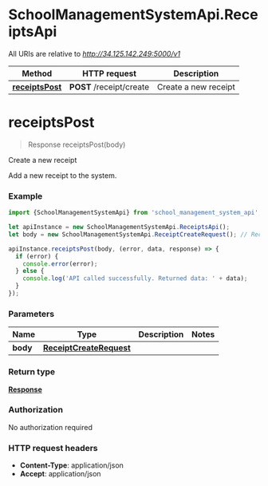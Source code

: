 # SchoolManagementSystemApi.ReceiptsApi

All URIs are relative to *http://34.125.142.249:5000/v1*

Method | HTTP request | Description
------------- | ------------- | -------------
[**receiptsPost**](ReceiptsApi.md#receiptsPost) | **POST** /receipt/create | Create a new receipt

<a name="receiptsPost"></a>
# **receiptsPost**
> Response receiptsPost(body)

Create a new receipt

Add a new receipt to the system.

### Example
```javascript
import {SchoolManagementSystemApi} from 'school_management_system_api';

let apiInstance = new SchoolManagementSystemApi.ReceiptsApi();
let body = new SchoolManagementSystemApi.ReceiptCreateRequest(); // ReceiptCreateRequest | 

apiInstance.receiptsPost(body, (error, data, response) => {
  if (error) {
    console.error(error);
  } else {
    console.log('API called successfully. Returned data: ' + data);
  }
});
```

### Parameters

Name | Type | Description  | Notes
------------- | ------------- | ------------- | -------------
 **body** | [**ReceiptCreateRequest**](ReceiptCreateRequest.md)|  | 

### Return type

[**Response**](Response.md)

### Authorization

No authorization required

### HTTP request headers

 - **Content-Type**: application/json
 - **Accept**: application/json

